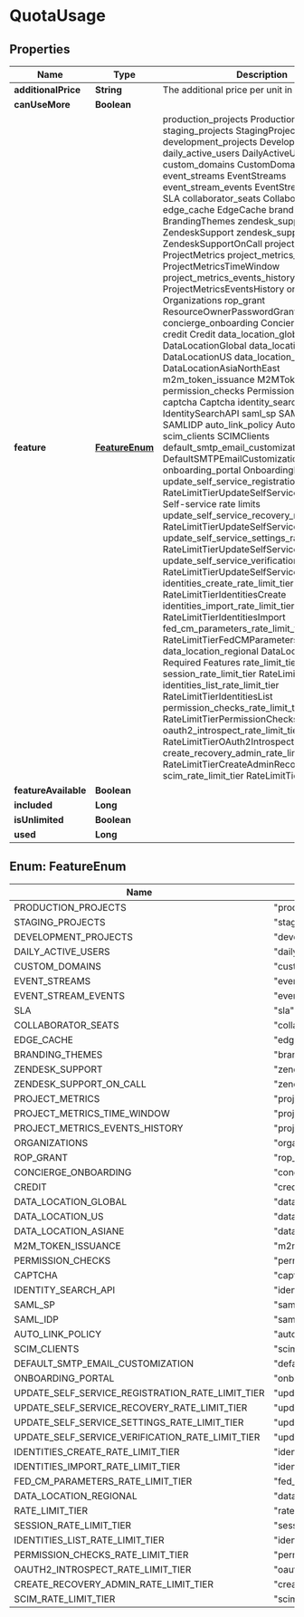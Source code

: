 

# QuotaUsage


## Properties

| Name | Type | Description | Notes |
|------------ | ------------- | ------------- | -------------|
|**additionalPrice** | **String** | The additional price per unit in cents. |  |
|**canUseMore** | **Boolean** |  |  |
|**feature** | [**FeatureEnum**](#FeatureEnum) |  production_projects ProductionProjects staging_projects StagingProjects development_projects DevelopmentProjects daily_active_users DailyActiveUsers custom_domains CustomDomains event_streams EventStreams event_stream_events EventStreamEvents sla SLA collaborator_seats CollaboratorSeats edge_cache EdgeCache branding_themes BrandingThemes zendesk_support ZendeskSupport zendesk_support_on_call ZendeskSupportOnCall project_metrics ProjectMetrics project_metrics_time_window ProjectMetricsTimeWindow project_metrics_events_history ProjectMetricsEventsHistory organizations Organizations rop_grant ResourceOwnerPasswordGrant concierge_onboarding ConciergeOnboarding credit Credit data_location_global DataLocationGlobal data_location_us DataLocationUS data_location_asiane DataLocationAsiaNorthEast m2m_token_issuance M2MTokenIssuance permission_checks PermissionChecks captcha Captcha identity_search_api IdentitySearchAPI saml_sp SAMLSP saml_idp SAMLIDP auto_link_policy AutoLinkPolicy scim_clients SCIMClients default_smtp_email_customization DefaultSMTPEmailCustomization onboarding_portal OnboardingPortal update_self_service_registration_rate_limit_tier RateLimitTierUpdateSelfServiceRegistration  Self-service rate limits update_self_service_recovery_rate_limit_tier RateLimitTierUpdateSelfServiceRecovery update_self_service_settings_rate_limit_tier RateLimitTierUpdateSelfServiceSettings update_self_service_verification_rate_limit_tier RateLimitTierUpdateSelfServiceVerification identities_create_rate_limit_tier RateLimitTierIdentitiesCreate identities_import_rate_limit_tier RateLimitTierIdentitiesImport fed_cm_parameters_rate_limit_tier RateLimitTierFedCMParameters data_location_regional DataLocationRegional  Required Features rate_limit_tier RateLimitTier session_rate_limit_tier RateLimitTierSessions identities_list_rate_limit_tier RateLimitTierIdentitiesList permission_checks_rate_limit_tier RateLimitTierPermissionChecks oauth2_introspect_rate_limit_tier RateLimitTierOAuth2Introspect create_recovery_admin_rate_limit_tier RateLimitTierCreateAdminRecovery scim_rate_limit_tier RateLimitTierSCIM |  |
|**featureAvailable** | **Boolean** |  |  |
|**included** | **Long** |  |  |
|**isUnlimited** | **Boolean** |  |  |
|**used** | **Long** |  |  |



## Enum: FeatureEnum

| Name | Value |
|---- | -----|
| PRODUCTION_PROJECTS | &quot;production_projects&quot; |
| STAGING_PROJECTS | &quot;staging_projects&quot; |
| DEVELOPMENT_PROJECTS | &quot;development_projects&quot; |
| DAILY_ACTIVE_USERS | &quot;daily_active_users&quot; |
| CUSTOM_DOMAINS | &quot;custom_domains&quot; |
| EVENT_STREAMS | &quot;event_streams&quot; |
| EVENT_STREAM_EVENTS | &quot;event_stream_events&quot; |
| SLA | &quot;sla&quot; |
| COLLABORATOR_SEATS | &quot;collaborator_seats&quot; |
| EDGE_CACHE | &quot;edge_cache&quot; |
| BRANDING_THEMES | &quot;branding_themes&quot; |
| ZENDESK_SUPPORT | &quot;zendesk_support&quot; |
| ZENDESK_SUPPORT_ON_CALL | &quot;zendesk_support_on_call&quot; |
| PROJECT_METRICS | &quot;project_metrics&quot; |
| PROJECT_METRICS_TIME_WINDOW | &quot;project_metrics_time_window&quot; |
| PROJECT_METRICS_EVENTS_HISTORY | &quot;project_metrics_events_history&quot; |
| ORGANIZATIONS | &quot;organizations&quot; |
| ROP_GRANT | &quot;rop_grant&quot; |
| CONCIERGE_ONBOARDING | &quot;concierge_onboarding&quot; |
| CREDIT | &quot;credit&quot; |
| DATA_LOCATION_GLOBAL | &quot;data_location_global&quot; |
| DATA_LOCATION_US | &quot;data_location_us&quot; |
| DATA_LOCATION_ASIANE | &quot;data_location_asiane&quot; |
| M2M_TOKEN_ISSUANCE | &quot;m2m_token_issuance&quot; |
| PERMISSION_CHECKS | &quot;permission_checks&quot; |
| CAPTCHA | &quot;captcha&quot; |
| IDENTITY_SEARCH_API | &quot;identity_search_api&quot; |
| SAML_SP | &quot;saml_sp&quot; |
| SAML_IDP | &quot;saml_idp&quot; |
| AUTO_LINK_POLICY | &quot;auto_link_policy&quot; |
| SCIM_CLIENTS | &quot;scim_clients&quot; |
| DEFAULT_SMTP_EMAIL_CUSTOMIZATION | &quot;default_smtp_email_customization&quot; |
| ONBOARDING_PORTAL | &quot;onboarding_portal&quot; |
| UPDATE_SELF_SERVICE_REGISTRATION_RATE_LIMIT_TIER | &quot;update_self_service_registration_rate_limit_tier&quot; |
| UPDATE_SELF_SERVICE_RECOVERY_RATE_LIMIT_TIER | &quot;update_self_service_recovery_rate_limit_tier&quot; |
| UPDATE_SELF_SERVICE_SETTINGS_RATE_LIMIT_TIER | &quot;update_self_service_settings_rate_limit_tier&quot; |
| UPDATE_SELF_SERVICE_VERIFICATION_RATE_LIMIT_TIER | &quot;update_self_service_verification_rate_limit_tier&quot; |
| IDENTITIES_CREATE_RATE_LIMIT_TIER | &quot;identities_create_rate_limit_tier&quot; |
| IDENTITIES_IMPORT_RATE_LIMIT_TIER | &quot;identities_import_rate_limit_tier&quot; |
| FED_CM_PARAMETERS_RATE_LIMIT_TIER | &quot;fed_cm_parameters_rate_limit_tier&quot; |
| DATA_LOCATION_REGIONAL | &quot;data_location_regional&quot; |
| RATE_LIMIT_TIER | &quot;rate_limit_tier&quot; |
| SESSION_RATE_LIMIT_TIER | &quot;session_rate_limit_tier&quot; |
| IDENTITIES_LIST_RATE_LIMIT_TIER | &quot;identities_list_rate_limit_tier&quot; |
| PERMISSION_CHECKS_RATE_LIMIT_TIER | &quot;permission_checks_rate_limit_tier&quot; |
| OAUTH2_INTROSPECT_RATE_LIMIT_TIER | &quot;oauth2_introspect_rate_limit_tier&quot; |
| CREATE_RECOVERY_ADMIN_RATE_LIMIT_TIER | &quot;create_recovery_admin_rate_limit_tier&quot; |
| SCIM_RATE_LIMIT_TIER | &quot;scim_rate_limit_tier&quot; |



